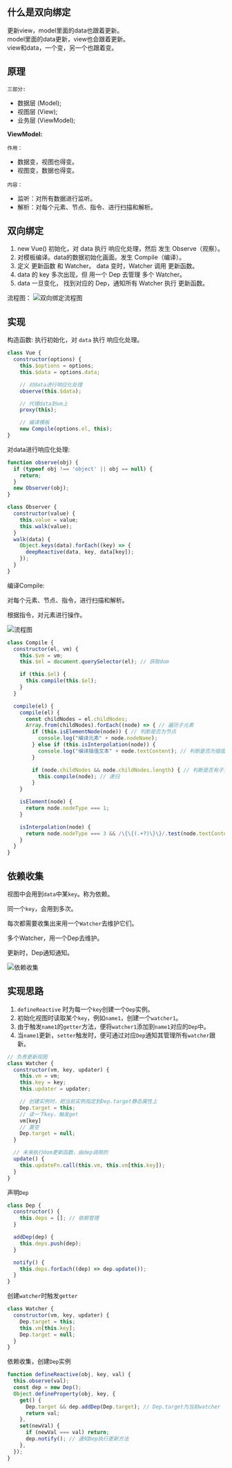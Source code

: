 ## 什么是双向绑定

更新view，model里面的data也跟着更新。\
model里面的data更新，view也会跟着更新。\
view和data，一个变，另一个也跟着变。

## 原理

`三部分:`
- 数据层 (Model);
- 视图层 (View);
- 业务层 (ViewModel);

**ViewModel:**

`作用：`
- 数据变，视图也得变。
- 视图变，数据也得变。

`内容：`
- 监听：对所有数据进行监听。
- 解析：对每个元素、节点、指令、进行扫描和解析。

## 双向绑定

1. new Vue() 初始化，对 data 执行 响应化处理，然后 发生 Observe（观察）。
2. 对模板编译。data的数据初始化画面。发生 Compile（编译）。
3. 定义 更新函数 和 Watcher。 data 变时，Watcher 调用 更新函数。
4. data 的 key 多次出现，但 用一个 Dep 去管理 多个 Watcher。
5. data 一旦变化， 找到对应的 Dep，通知所有 Watcher 执行 更新函数。

流程图：
![双向绑定流程图](./images/双向绑定/1.png)

## 实现

构造函数: 执行初始化，对 `data` 执行 响应化处理。

```js
class Vue {
  constructor(options) {
    this.$options = options;
    this.$data = options.data;

    // 对data进行响应化处理
    observe(this.$data);

    // 代理data到vm上
    proxy(this);

    // 编译模板
    new Compile(options.el, this);
}
```

对data进行响应化处理:

```js
function observe(obj) {
  if (typeof obj !== 'object' || obj == null) {
    return;
  }
  new Observer(obj);
}

class Observer {
  constructor(value) {
    this.value = value;
    this.walk(value);
  }
  walk(data) {
    Object.keys(data).forEach((key) => {
      deepReactive(data, key, data[key]);
    });
  }
}
```

编译Compile:

对每个元素、节点、指令，进行扫描和解析。

根据指令，对元素进行操作。

![流程图](./images/双向绑定/2.png)

```js
class Compile {
  constructor(el, vm) {
    this.$vm = vm;
    this.$el = document.querySelector(el); // 获取dom

    if (this.$el) {
      this.compile(this.$el);
    }
  }

  compile(el) {
    compile(el) {
      const childNodes = el.childNodes;
      Array.from(childNodes).forEach((node) => { // 遍历子元素
        if (this.isElementNode(node)) { // 判断是否为节点
          console.log("编译元素" + node.nodeName);
        } else if (this.isInterpolation(node)) {
          console.log("编译插值文本" + node.textContent); // 判断是否为插值文本 {{}}
        }

        if (node.childNodes && node.childNodes.length) { // 判断是否有子元素
          this.compile(node); // 递归
        }
    }

    isElement(node) {
      return node.nodeType === 1;
    }

    isInterpolation(node) {
      return node.nodeType === 3 && /\{\{(.+?)\}\}/.test(node.textContent);
    }
  }
}
```

## 依赖收集

视图中会用到`data`中某`key`。称为依赖。

同一个`key`，会用到多次。

每次都需要收集出来用一个`Watcher`去维护它们。

多个Watcher，用一个Dep去维护。

更新时，Dep通知通知。

![依赖收集](./images/双向绑定/3.png)

## 实现思路

1. `defineReactive` 时为每一个`key`创建一个`Dep`实例。
2. 初始化视图时读取某个`key`，例如`name1`，创建一个`watcher1`。
3. 由于触发`name1`的`getter`方法，便将`watcher1`添加到`name1`对应的`Dep`中。
4. 当`name1`更新，`setter`触发时，便可通过对应`Dep`通知其管理所有`watcher`跟新。

```js
// 负责更新视图
class Watcher {
  constructor(vm, key, updater) {
    this.vm = vm;
    this.key = key;
    this.updater = updater;

    // 创建实例时，把当前实例指定到Dep.target静态属性上
    Dep.target = this;
    // 读一下key，触发get
    vm[key]
    // 置空
    Dep.target = null;
  }

  // 未来执行dom更新函数，由dep调用的
  update() {
    this.updateFn.call(this.vm, this.vm[this.key]);
  }
}
```

声明`Dep`

```js
class Dep {
  constructor() {
    this.deps = []; // 依赖管理
  }

  addDep(dep) {
    this.deps.push(dep);
  }

  notify() {
    this.deps.forEach((dep) => dep.update());
  }
}
```

创建`watcher`时触发`getter`

```js
class Watcher {
  constructor(vm, key, updater) {
    Dep.target = this;
    this.vm[this.key];
    Dep.target = null;
  }
}
```

依赖收集，创建`Dep`实例

```js
function defineReactive(obj, key, val) {
  this.observe(val);
  const dep = new Dep();
  Object.defineProperty(obj, key, {
    get() {
      Dep.target && dep.addDep(Dep.target); // Dep.target为当前watcher
      return val;
    },
    set(newVal) {
      if (newVal === val) return;
      dep.notify(); // 通知Dep执行更新方法
    },
  });
}
```

